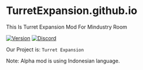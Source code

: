 # TurretExpansion.github.io
This Is Turret Expansion Mod For Mindustry Room

[![Version](https://img.shields.io/badge/Version-Alpha%20v0.1-2ea44f?color=success)](#) [![Discord](https://img.shields.io/badge/Discord-Join-2ea44f?logo=discord&color=5865F2)](https://discord.gg/pK6Zp2U7jd)

Our Project is: `Turret Expansion`

Note: Alpha mod is using Indonesian language.
